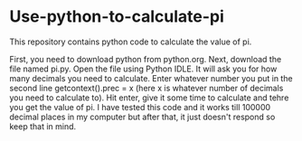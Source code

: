 # Use-python-to-calculate-pi
This repository contains python code to calculate the value of pi.

First, you need to download python from python.org.
Next, download the file named pi.py.
Open the file using Python IDLE.
It will ask you for how many decimals you need to calculate.
Enter whatever number you put in the second line getcontext().prec = x (here x is whatever number of decimals you need to calculate to).
Hit enter, give it some time to calculate and tehre you get the value of pi.
I have tested this code and it works till 100000 decimal places in my computer but after that, it just doesn't respond so keep that in mind.
